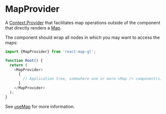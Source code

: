 # MapProvider

A [Context.Provider](https://reactjs.org/docs/context.html#contextprovider) that facilitates map operations outside of the component that directly renders a [Map](/docs/api-reference/map.md).

The component should wrap all nodes in which you may want to access the maps:

```js
import {MapProvider} from 'react-map-gl';

function Root() {
  return (
    <MapProvider>
      {
        // Application tree, somewhere one or more <Map /> component(s) are rendered
      }
    </MapProvider>
  );
}
```

See [useMap](/docs/api-reference/use-map.md) for more information.
